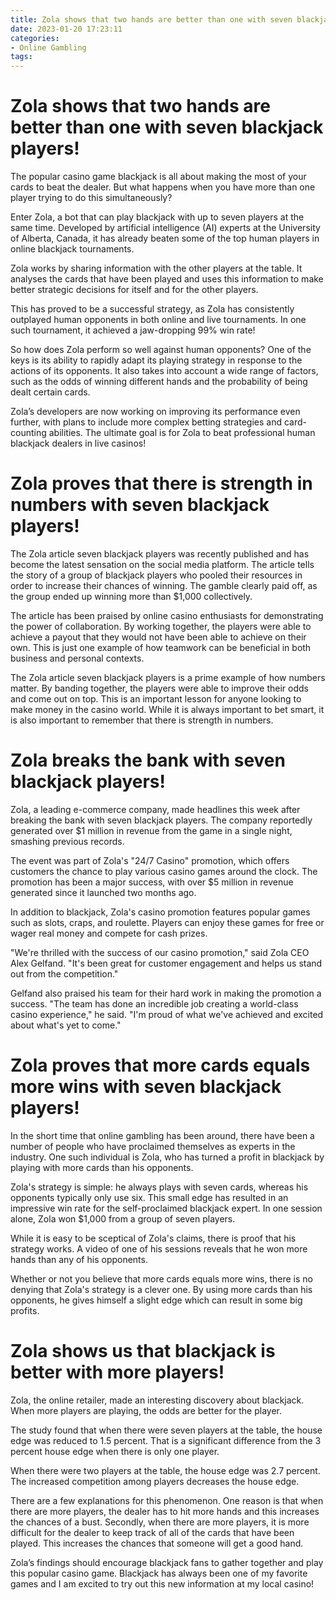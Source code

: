 ```yaml
---
title: Zola shows that two hands are better than one with seven blackjack players!
date: 2023-01-20 17:23:11
categories:
- Online Gambling
tags:
---
```



#  Zola shows that two hands are better than one with seven blackjack players!

The popular casino game blackjack is all about making the most of your cards to beat the dealer. But what happens when you have more than one player trying to do this simultaneously?

Enter Zola, a bot that can play blackjack with up to seven players at the same time. Developed by artificial intelligence (AI) experts at the University of Alberta, Canada, it has already beaten some of the top human players in online blackjack tournaments.

Zola works by sharing information with the other players at the table. It analyses the cards that have been played and uses this information to make better strategic decisions for itself and for the other players.

This has proved to be a successful strategy, as Zola has consistently outplayed human opponents in both online and live tournaments. In one such tournament, it achieved a jaw-dropping 99% win rate!

So how does Zola perform so well against human opponents? One of the keys is its ability to rapidly adapt its playing strategy in response to the actions of its opponents. It also takes into account a wide range of factors, such as the odds of winning different hands and the probability of being dealt certain cards.

Zola’s developers are now working on improving its performance even further, with plans to include more complex betting strategies and card-counting abilities. The ultimate goal is for Zola to beat professional human blackjack dealers in live casinos!

#  Zola proves that there is strength in numbers with seven blackjack players!

The Zola article seven blackjack players was recently published and has become the latest sensation on the social media platform. The article tells the story of a group of blackjack players who pooled their resources in order to increase their chances of winning. The gamble clearly paid off, as the group ended up winning more than $1,000 collectively.

The article has been praised by online casino enthusiasts for demonstrating the power of collaboration. By working together, the players were able to achieve a payout that they would not have been able to achieve on their own. This is just one example of how teamwork can be beneficial in both business and personal contexts.

The Zola article seven blackjack players is a prime example of how numbers matter. By banding together, the players were able to improve their odds and come out on top. This is an important lesson for anyone looking to make money in the casino world. While it is always important to bet smart, it is also important to remember that there is strength in numbers.

#  Zola breaks the bank with seven blackjack players!

Zola, a leading e-commerce company, made headlines this week after breaking the bank with seven blackjack players. The company reportedly generated over $1 million in revenue from the game in a single night, smashing previous records.

The event was part of Zola's "24/7 Casino" promotion, which offers customers the chance to play various casino games around the clock. The promotion has been a major success, with over $5 million in revenue generated since it launched two months ago.

In addition to blackjack, Zola's casino promotion features popular games such as slots, craps, and roulette. Players can enjoy these games for free or wager real money and compete for cash prizes.

"We're thrilled with the success of our casino promotion," said Zola CEO Alex Gelfand. "It's been great for customer engagement and helps us stand out from the competition."

Gelfand also praised his team for their hard work in making the promotion a success. "The team has done an incredible job creating a world-class casino experience," he said. "I'm proud of what we've achieved and excited about what's yet to come."

#  Zola proves that more cards equals more wins with seven blackjack players!

In the short time that online gambling has been around, there have been a number of people who have proclaimed themselves as experts in the industry. One such individual is Zola, who has turned a profit in blackjack by playing with more cards than his opponents.

Zola's strategy is simple: he always plays with seven cards, whereas his opponents typically only use six. This small edge has resulted in an impressive win rate for the self-proclaimed blackjack expert. In one session alone, Zola won $1,000 from a group of seven players.

While it is easy to be sceptical of Zola's claims, there is proof that his strategy works. A video of one of his sessions reveals that he won more hands than any of his opponents.

Whether or not you believe that more cards equals more wins, there is no denying that Zola's strategy is a clever one. By using more cards than his opponents, he gives himself a slight edge which can result in some big profits.

#  Zola shows us that blackjack is better with more players!

Zola, the online retailer, made an interesting discovery about blackjack. When more players are playing, the odds are better for the player.

The study found that when there were seven players at the table, the house edge was reduced to 1.5 percent. That is a significant difference from the 3 percent house edge when there is only one player.

When there were two players at the table, the house edge was 2.7 percent. The increased competition among players decreases the house edge.

There are a few explanations for this phenomenon. One reason is that when there are more players, the dealer has to hit more hands and this increases the chances of a bust. Secondly, when there are more players, it is more difficult for the dealer to keep track of all of the cards that have been played. This increases the chances that someone will get a good hand.

Zola’s findings should encourage blackjack fans to gather together and play this popular casino game. Blackjack has always been one of my favorite games and I am excited to try out this new information at my local casino!
